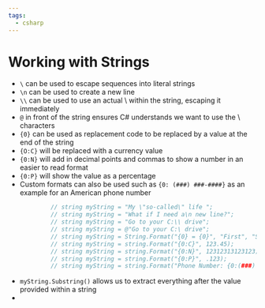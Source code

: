 ```yaml
---
tags:
  - csharp
---
```

# Working with Strings

* `\` can be used to escape sequences into literal strings
* `\n` can be used to create a new line
* `\\` can be used to use an actual \ within the string, escaping it immediately
* `@` in front of the string ensures C# understands we want to use the \\ characters
* `{0}` can be used as replacement code to be replaced by a value at the end of the string
* `{O:C}` will be replaced with a currency value
* `{0:N}` will add in decimal points and commas to show a number in an easier to read format
* `{0:P}` will show the value as a percentage
* Custom formats can also be used such as `{0: (###) ###-####}` as an example for an American phone number

```c#
            // string myString = "My \"so-called\" life ";
            // string myString = "What if I need a\n new line?";
            // string myString = "Go to your C:\\ drive";
            // string myString = @"Go to your C:\ drive";
            // string myString = String.Format("{0} = {0}", "First", "Second");
            // string myString = string.Format("{0:C}", 123.45);
            // string myString = string.Format("{0:N}", 12312313123123);
            // string myString = string.Format("{0:P}", .123);
            // string myString = string.Format("Phone Number: {0:(###) ###-####}", 1234567899);
```

* `myString.Substring()` allows us to extract everything after the value provided within a string
* 



